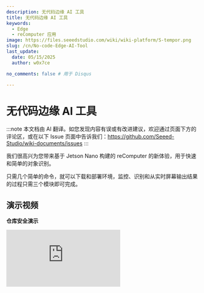 ```yaml
---
description: 无代码边缘 AI 工具
title: 无代码边缘 AI 工具
keywords:
  - Edge
  - reComputer 应用
image: https://files.seeedstudio.com/wiki/wiki-platform/S-tempor.png
slug: /cn/No-code-Edge-AI-Tool
last_update:
  date: 05/15/2025
  author: w0x7ce

no_comments: false # 用于 Disqus

---
```


# 无代码边缘 AI 工具

:::note
本文档由 AI 翻译。如您发现内容有误或有改进建议，欢迎通过页面下方的评论区，或在以下 Issue 页面中告诉我们：https://github.com/Seeed-Studio/wiki-documents/issues
:::

我们很高兴为您带来基于 Jetson Nano 构建的 reComputer 的新体验，用于快速和简单的对象识别。

只需几个简单的命令，就可以下载和部署环境，监控、识别和从实时屏幕输出结果的过程只需三个模块即可完成。

## 演示视频

**仓库安全演示**

<iframe width={560} height={315} src="https://www.youtube.com/embed/QI_3g5kkh0I" title="YouTube 视频播放器" frameBorder={0} allow="accelerometer; autoplay; clipboard-write; encrypted-media; gyroscope; picture-in-picture" allowFullScreen />

**农场守卫演示**

<iframe width={560} height={315} src="https://www.youtube.com/embed/Jt66IG4E6uM" title="YouTube 视频播放器" frameBorder={0} allow="accelerometer; autoplay; clipboard-write; encrypted-media; gyroscope; picture-in-picture" allowFullScreen />

## 初步准备

在本示例中，我们将介绍如何在全新的 NVIDIA Jetson 系统下下载和安装所需内容，然后打开边缘 AI 工具并使用实时摄像头进行对象检测。以下是步骤概述。

<div align="center"><img width={700} src="https://files.seeedstudio.com/wiki/node-red/step.png" /></div>

1. 下载和部署
2. 放置模块
3. 显示结果

### 硬件需求

在开始之前，您需要准备以下硬件。

<table>
  <thead>
    <tr>
      <th>硬件图片</th>
      <th>硬件名称</th>
    </tr>
  </thead>
  <tbody>
    <tr>
      <td><img src="https://files.seeedstudio.com/wiki/node-red/reComputer-Jetson-Nano.jpg" width={210} /></td>
      <td><a href="https://www.seeedstudio.com/Jetson-10-1-A0-p-5336.html">reComputer J1010 搭载 Jetson Nano 模块</a><br />或 <br /><a href="https://www.seeedstudio.com/Jetson-10-1-H0-p-5335.html">reComputer J1020 搭载 Jetson Nano 模块</a></td>
    </tr>
    <tr>
      <td><img src="https://files.seeedstudio.com/wiki/node-red/3.png" width={210} /></td>
      <td>Logitech C270 高清摄像头<br />或<br /><a href="https://developer.nvidia.com/embedded/jetson-partner-supported-cameras?t1_camera-interface=USB&t1_max-resolution=4K&t1_supported-jetson-products=Nano" target="_blank" rel="noopener noreferrer">其他由 Jetson 支持的 V4L2 USB 摄像头</a></td>
    </tr>
  </tbody>
</table>

!!!注意
    本示例仅适用于搭载 Jetson Nano 的 reComputer。请注意，目前不支持搭载 Jetson Xavier NX 的 reComputer，但未来会支持。

### 软件需求

在开始之前，请确保您的设备已刷入 [JetPack 4.6.1](https://developer.nvidia.com/embedded/jetpack-sdk-461)。如果您想将 Jetson Nano eMMC 重新刷入 JetPack 4.6.1，请参考[这里](https://docs.nvidia.com/sdk-manager/install-with-sdkm-jetson/index.html)。

您可以通过在终端中输入以下命令来检查已安装的 JetPack 版本：

```sh
cat /etc/nv_tegra_release
```

输出应如下所示：

<div align="center"><img width={1000} src="https://files.seeedstudio.com/wiki/node-red/check-jp-version.png" /></div>

**注意：** R32.7.1 对应 JetPack 4.6.1

## 入门指南

当硬件和软件准备好后，如上所述，我们可以开始体验边缘 AI 工具。在本示例中，请根据需要连接显示器、鼠标或键盘，您也可以通过 SSH 或 VNC 远程控制您的 NVIDIA Jetson。

### 步骤 1. 下载和部署

在 NVIDIA Jetson 中打开命令行窗口，并输入以下命令将所需文件下载到 Jetson。

```sh
git clone https://github.com/Seeed-Studio/node-red-contrib-ml.git
```

下载完成后，运行以下命令启动所需的 Docker。

```sh
cd node-red-contrib-ml
sudo ./docker-ubuntu.sh
```

整个安装和启动过程大约需要 7 到 9 分钟。

### 步骤 2. 放置模块

安装完成后，使用 NVIDIA Jetson 系统自带的 Google Chrome 浏览器，输入以下 URL 访问操作界面。

```
127.0.0.1:1880
```

您也可以在地址栏中输入 IP 地址加端口号（1880）来访问操作页面。

<div align="center"><img width={800} src="https://files.seeedstudio.com/wiki/node-red/6.png" /></div>

我们可以在下图中看到边缘 AI 工具操作的分布。

<div align="center"><img width={800} src="https://files.seeedstudio.com/wiki/node-red/8.png" /></div>

- **模块区域：** 此区域包含用户可以操作的多个模块。

- **编程区域：** 此区域是用户的编程区域。用户可以将模块从模块区域拖放到编程区域以完成程序。

- **设置区域：** 最右侧是设置区域。在这里我们可以看到编程区域的流程，并可以完成一些必要的设置或对模块进行操作等。

在模块区域中，有一个名为 **seeed recomputer** 的部分，我们将重点使用这三个模块。

<div align="center"><img width={400} src="https://files.seeedstudio.com/wiki/node-red/7.png" /></div>

- **video input：** 此模块用于从摄像头输入获取视频流。可以设置此模块以选择网络摄像头或本地 V4L2 USB 摄像头等。

- **detection：** 此模块用于选择要识别的模型。输入的视频流将使用您选择的模型进行识别。目前，此版本仅支持 **COCO 数据集**。

- **video view：** 此模块用于在屏幕上输出处理后的视频流。

接下来我们可以看看模块的组成。以模块 **video input** 为例。

<div align="center"><img width={300} src="https://files.seeedstudio.com/wiki/node-red/12.png" /></div>

在该块的左侧有一个蓝色的方块区域。当该区域隐藏时，表示视频流输入已关闭。

<div align="center"><img width={300} src="https://files.seeedstudio.com/wiki/node-red/11.png" /></div>

当该区域显示时，表示视频流输入已开启。

<div align="center"><img width={300} src="https://files.seeedstudio.com/wiki/node-red/13.png" /></div>

类似地，视频查看块在右侧也有一个这样的方块。隐藏时表示关闭视频流输出显示，反之亦然。

<div align="center"><img width={300} src="https://files.seeedstudio.com/wiki/node-red/14.png" /></div>

如果块的右上角有一个蓝点，这表示该块已被编辑但尚未部署。此外，整个项目需要通过块进行编程并部署后，才能显示结果。

<div align="center"><img width={300} src="https://files.seeedstudio.com/wiki/node-red/15.png" /></div>

块右侧的灰色方块是块之间的连接点。左键单击此处并拖动到下一个块的左侧连接点，即可将两个块连接起来，形成程序流。

<div align="center"><img width={400} src="https://files.seeedstudio.com/wiki/node-red/16.png" /></div>

需要注意的是，程序流按照**从左到右**的顺序执行，并且左侧连接点只能连接到右侧连接点。

如果块的左侧没有连接点，则应将其用作程序流的起始节点。如果块的右侧没有连接点，则应将其用作整个程序流的结束节点。

像 **object detection** 这样的块有两个连接点，表示可以向该块输出多种不同的内容。例如，可以同时输出视频流和日志。

<div align="center"><img width={400} src="https://files.seeedstudio.com/wiki/node-red/17.png" /></div>

这些块的使用非常简单快捷。您可以通过长按鼠标左键拖动所需的块，然后将其拖动到主屏幕的编程区域。

<div align="center"><img width={800} src="https://files.seeedstudio.com/wiki/node-red/9.png" /></div>

基于上述对块的描述，我们可以设计一个简单的块程序，如下所示。

<div align="center"><img width={800} src="https://files.seeedstudio.com/wiki/node-red/18.png" /></div>

上图所示的程序是从摄像头获取输入视频流，然后使用模型检测来输出识别对象的结果。

### 第三步：显示结果

将块放置好后，我们仍需对块进行简单配置才能使用。如果要设置某个特定块，可以双击它，右侧会弹出相应的设置框。

我们先来设置 **video input** 块。

<div align="center"><img width={800} src="https://files.seeedstudio.com/wiki/node-red/19.png" /></div>

- **设备类型 (Device type):** 在这里可以设置您的摄像头类型，目前支持两种类型的摄像头：网络摄像头和本地摄像头。

- **视频 (Video):** 在这里选择您的摄像头。如果此处没有可用的摄像头，请仔细检查摄像头是否受支持或是否已成功连接。

- **URL:** 如果您选择了网络摄像头，视频字段将变为 URL。在此请填写网络摄像头的输入源。

<div align="center"><img width={800} src="https://files.seeedstudio.com/wiki/node-red/20.png" /></div>

- **分辨率 (Resolution):** 在这里选择您的摄像头分辨率。选择错误的分辨率可能会导致运行时错误。

对于 **object detection** 块，设置如下。

<div align="center"><img width={800} src="https://files.seeedstudio.com/wiki/node-red/21.png" /></div>

- **模型名称 (Model name):** 在这里选择用于对象识别的模型名称，目前仅支持 COCO 数据集。

!!!注意
    COCO 是一个大规模的对象检测、分割和标注数据集。COCO 具有以下特点：
    - 对象分割
    - 上下文中的识别
    - 超像素内容分割
    - 33 万张图片（>20 万张标注图片）
    - 150 万个对象实例
    - 80 个对象类别
    - 91 个内容类别
    - 每张图片 5 个描述
    - 25 万个人体关键点

    <div align=center><img width = 700 src="https://files.seeedstudio.com/wiki/node-red/22.png"/></div>

完成设置后，点击界面右上角的 **deploy** 按钮，程序流将开始运行。

<div align="center"><img width={400} src="https://files.seeedstudio.com/wiki/node-red/23.png" /></div>

如果一切正常，您可以看到视频流中识别出的对象被框选，并显示置信度值。

<div align="center"><img width={800} src="https://files.seeedstudio.com/wiki/node-red/24.png" /></div>

## 深入操作

在上一章中，我们体验了 Edge AI Tool 程序的最简单形式。在本节中，我们将带您了解 Edge AI Tool 的更多扩展功能。

<iframe width={560} height={315} src="https://www.youtube.com/embed/QI_3g5kkh0I" title="YouTube 视频播放器" frameBorder={0} allow="accelerometer; autoplay; clipboard-write; encrypted-media; gyroscope; picture-in-picture" allowFullScreen />

### 块下载

除了块部分中已有的块外，我们还可以根据需要下载更多块来完成更复杂的项目。

在右侧的设置区域，有一个更多选项按钮，我们选择 **Manage palette**。

<div align="center"><img width={400} src="https://files.seeedstudio.com/wiki/node-red/25.png" /></div>

在弹出的页面中，您可以看到已安装的块，并选择 **Install** 下载更多块。这里以邮箱块为例。

<div align="center"><img width={800} src="https://files.seeedstudio.com/wiki/node-red/27.png" /></div>

安装完成后，可以在块部分的底部看到新安装的块。

<div align="center"><img width={800} src="https://files.seeedstudio.com/wiki/node-red/30.png" /></div>

### 导入其他项目

有时候，您可能希望分享您的有趣项目供他人体验，或者您想使用其他人的项目，那么您可以参考以下方法。

在右侧的设置区域，有一个用于更多选项的按钮，我们选择 **Import**（导入）。

<div align="center"><img width={400} src="https://files.seeedstudio.com/wiki/node-red/33.png" /></div>

接下来，我们可以在弹出窗口中粘贴我们共享或获取的代码。

<div align="center"><img width={800} src="https://files.seeedstudio.com/wiki/node-red/34.png" /></div>

在这个示例中，我们将与您分享一个精彩的项目，该项目专注于实时检测是否有人通过摄像头进入环境，并在检测到有人时发送电子邮件通知。

```json
[
    {
        "id": "7963f97f362cdfc6",
        "type": "tab",
        "label": "warning email",
        "disabled": false,
        "info": "",
        "env": []
    },
    {
        "id": "41a8f267df4eb722",
        "type": "video input",
        "z": "7963f97f362cdfc6",
        "name": "",
        "deviceType": "rtsp",
        "rtsp": "",
        "local": "video0",
        "resolution": "2560",
        "frequency": "60",
        "senderr": true,
        "active": false,
        "x": 160,
        "y": 140,
        "wires": [
            [
                "c5fef75b0ab418c6"
            ]
        ]
    },
    {
        "id": "c5fef75b0ab418c6",
        "type": "detection",
        "z": "7963f97f362cdfc6",
        "name": "",
        "modelName": "coco_dataset",
        "showResult": true,
        "senderr": true,
        "x": 380,
        "y": 200,
        "wires": [
            [
                "40523cc8b61cfcc9"
            ],
            [
                "689c67f6610be9e2"
            ]
        ]
    },
    {
        "id": "40523cc8b61cfcc9",
        "type": "video view",
        "z": "7963f97f362cdfc6",
        "name": "",
        "width": 640,
        "data": "payload",
        "dataType": "msg",
        "thumbnail": false,
        "active": false,
        "pass": false,
        "outputs": 0,
        "x": 650,
        "y": 140,
        "wires": []
    },
    {
        "id": "689c67f6610be9e2",
        "type": "switch",
        "z": "7963f97f362cdfc6",
        "name": "person intrusion detected",
        "property": "payload.labels",
        "propertyType": "msg",
        "rules": [
            {
                "t": "eq",
                "v": "person",
                "vt": "str"
            }
        ],
        "checkall": "true",
        "repair": false,
        "outputs": 1,
        "x": 410,
        "y": 540,
        "wires": [
            [
                "40f6ca0fbb322dd5"
            ]
        ]
    },
    {
        "id": "40f6ca0fbb322dd5",
        "type": "e-mail",
        "z": "7963f97f362cdfc6",
        "server": "",
        "port": "465",
        "secure": true,
        "tls": true,
        "name": "",
        "dname": "warning email",
        "credentials": {
            "userid": "",
            "password": ""
        },
        "x": 720,
        "y": 620,
        "wires": []
    },
    {
        "id": "80a51065a9ee835e",
        "type": "ui_spacer",
        "z": "7963f97f362cdfc6",
        "name": "spacer",
        "group": "529bf2dedebe9911",
        "order": 2,
        "width": 12,
        "height": 1
    },
    {
        "id": "529bf2dedebe9911",
        "type": "ui_group",
        "name": "Default",
        "tab": "ad4ccf9922566f44",
        "order": 1,
        "disp": true,
        "width": 20,
        "collapse": false,
        "className": ""
    },
    {
        "id": "ad4ccf9922566f44",
        "type": "ui_tab",
        "name": "Home",
        "icon": "dashboard",
        "disabled": false,
        "hidden": false
    }
]
```

注意，这段代码不能直接使用，您需要将 `"rtsp": "",` 填写为您的摄像头输入源。将 `"server": "",` 填写为您的电子邮件服务器地址，并将 `"credentials": {
            "userid": "",
            "password": ""
        },` 填写您的用户名和密码。

当一切准备就绪时，程序块将开始工作，并在检测到活动时向您发送电子邮件。

<div align="center"><img width={800} src="https://files.seeedstudio.com/wiki/node-red/36.png" /></div>

在这个项目中，使用了两个新的模块，**switch** 和 **email**。

**switch** 模块是根据您设置的判断信息决定程序的走向。例如，在这个程序中，我将 switch 模块命名为 **person intrusion detected**（检测到人员入侵），并填写了属性 **payload.labels**。**payload.labels** 是前一个模块 **object detection**（对象检测）的关键值。当属性的值等于 **person** 时，switch 后连接的模块将被执行。

<div align="center"><img width={800} src="https://files.seeedstudio.com/wiki/node-red/31.png" /></div>

**email** 模块的设置稍微简单一些，您只需要根据您的邮箱支持的协议填写您希望接收消息的电子邮件地址和服务器地址。

<div align="center"><img width={800} src="https://files.seeedstudio.com/wiki/node-red/32.png" /></div>

当然，如果您直接复制代码并完成代码修改，您可以无需对模块进行进一步更改。如果您更习惯使用图形界面，也可以在模块设置中完成这些元素的配置。

## 故障排除

### 如果 Docker 未成功启动并且模块中没有 Seed Recomputer，我该怎么办？

我们可以关闭 Docker 并使用以下命令重新启动它。

```sh
cd node-red-contrib-ml/
sudo docker-compose --file docker-compose.yaml down
sudo docker-compose --file docker-compose.yaml up
```

### 如果我无法观察到结果或调试中出现错误，我该怎么办？

请使用以下命令检查 Docker 安装是否正确。您应该看到图中显示的三个 Docker。如果其中任何一个缺失，请返回 **Getting Started**（入门）中的第一步并重新安装 Docker。

```sh
sudo docker image ls
```

<div align="center"><img width={800} src="https://files.seeedstudio.com/wiki/node-red/37.png" /></div>

如果安装结果与图片一致，那么可以使用以下命令检查已启动的 Docker 的运行状态。

```sh
sudo docker ps
```

<div align="center"><img width={800} src="https://files.seeedstudio.com/wiki/node-red/38.png" /></div>

如果如上图所示没有启动任何 Docker，请尝试重新启动 Docker，或者检查设备的型号和系统版本是否符合要求。

## 技术支持与产品讨论

感谢您选择我们的产品！我们致力于为您提供多种支持，以确保您使用我们的产品时拥有顺畅的体验。我们提供了多种沟通渠道，以满足不同的偏好和需求。

<div class="button_tech_support_container">
<a href="https://forum.seeedstudio.com/" class="button_forum"></a> 
<a href="https://www.seeedstudio.com/contacts" class="button_email"></a>
</div>

<div class="button_tech_support_container">
<a href="https://discord.gg/eWkprNDMU7" class="button_discord"></a> 
<a href="https://github.com/Seeed-Studio/wiki-documents/discussions/69" class="button_discussion"></a>
</div>